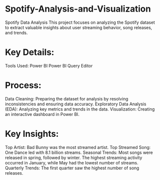 # Spotify-Analysis-and-Visualization
Spotify Data Analysis
This project focuses on analyzing the Spotify dataset to extract valuable insights about user streaming behavior, song releases, and trends.

# Key Details:
Tools Used:
Power BI
Power BI Query Editor
# Process:
Data Cleaning: Preparing the dataset for analysis by resolving inconsistencies and ensuring data accuracy.
Exploratory Data Analysis (EDA): Analyzing key metrics and trends in the data.
Visualization: Creating an interactive dashboard in Power BI.
# Key Insights:
Top Artist: Bad Bunny was the most streamed artist.
Top Streamed Song: One Dance led with 8.1 billion streams.
Seasonal Trends:
Most songs were released in spring, followed by winter.
The highest streaming activity occurred in January, while May had the lowest number of streams.
Quarterly Trends: The first quarter saw the highest number of song releases.
